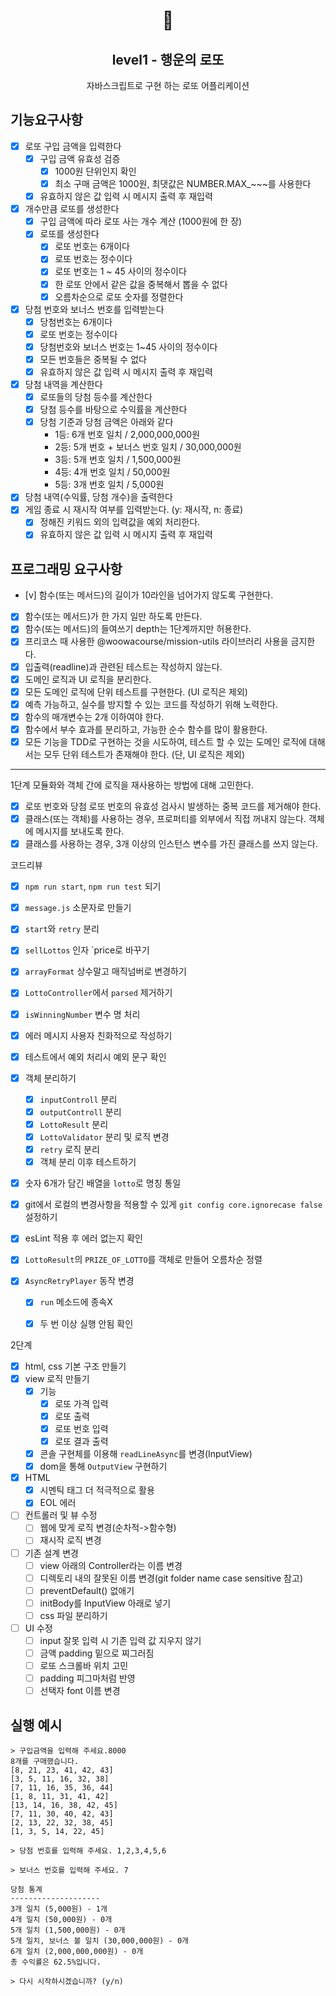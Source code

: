 <h1 align="middle">🎱</h1>
<h2 align="middle">level1 - 행운의 로또</h2>
<p align="middle">자바스크립트로 구현 하는 로또 어플리케이션</p>

## 기능요구사항
- [x] 로또 구입 금액을 입력한다
  - [x] 구입 금액 유효성 검증
    - [x] 1000원 단위인지 확인
    - [x] 최소 구매 금액은 1000원, 최댓값은 NUMBER.MAX_~~~를 사용한다
  - [x] 유효하지 않은 값 입력 시 메시지 출력 후 재입력
- [x] 개수만큼 로또를 생성한다
  - [x] 구입 금액에 따라 로또 사는 개수 계산 (1000원에 한 장)
  - [x] 로또를 생성한다
    - [x] 로또 번호는 6개이다
    - [x] 로또 번호는 정수이다
    - [x] 로또 번호는 1 ~ 45 사이의 정수이다
    - [x] 한 로또 안에서 같은 값을 중복해서 뽑을 수 없다
    - [x] 오름차순으로 로또 숫자를 정렬한다
- [x] 당첨 번호와 보너스 번호를 입력받는다
  - [x] 당첨번호는 6개이다
  - [x] 로또 번호는 정수이다
  - [x] 당첨번호와 보너스 번호는 1~45 사이의 정수이다
  - [x] 모든 번호들은 중복될 수 없다
  - [x] 유효하지 않은 값 입력 시 메시지 출력 후 재입력
- [x] 당첨 내역을 계산한다
  - [x] 로또들의 당첨 등수를 계산한다
  - [x] 당첨 등수를 바탕으로 수익률을 계산한다
  - [x] 당첨 기준과 당첨 금액은 아래와 같다
    - 1등: 6개 번호 일치 / 2,000,000,000원
    - 2등: 5개 번호 + 보너스 번호 일치 / 30,000,000원
    - 3등: 5개 번호 일치 / 1,500,000원
    - 4등: 4개 번호 일치 / 50,000원
    - 5등: 3개 번호 일치 / 5,000원
- [x] 당첨 내역(수익률, 당첨 개수)을 출력한다
- [x] 게임 종료 시 재시작 여부를 입력받는다. (y: 재시작, n: 종료)
  - [x] 정해진 키워드 외의 입력값을 예외 처리한다.
  - [x] 유효하지 않은 값 입력 시 메시지 출력 후 재입력

## 프로그래밍 요구사항
- [v] 함수(또는 메서드)의 길이가 10라인을 넘어가지 않도록 구현한다.
- [x] 함수(또는 메서드)가 한 가지 일만 하도록 만든다.
- [x] 함수(또는 메서드)의 들여쓰기 depth는 1단계까지만 허용한다.
- [x] 프리코스 때 사용한 @woowacourse/mission-utils 라이브러리 사용을 금지한다.
- [x] 입출력(readline)과 관련된 테스트는 작성하지 않는다.
- [x] 도메인 로직과 UI 로직을 분리한다.
- [x] 모든 도메인 로직에 단위 테스트를 구현한다. (UI 로직은 제외)
- [x] 예측 가능하고, 실수를 방지할 수 있는 코드를 작성하기 위해 노력한다.
- [x] 함수의 매개변수는 2개 이하여야 한다.
- [x] 함수에서 부수 효과를 분리하고, 가능한 순수 함수를 많이 활용한다.
- [x] 모든 기능을 TDD로 구현하는 것을 시도하여, 테스트 할 수 있는 도메인 로직에 대해서는 모두 단위 테스트가 존재해야 한다. (단, UI 로직은 제외)

---

1단계
모듈화와 객체 간에 로직을 재사용하는 방법에 대해 고민한다.


- [x] 로또 번호와 당첨 로또 번호의 유효성 검사시 발생하는 중복 코드를 제거해야 한다.
- [x] 클래스(또는 객체)를 사용하는 경우, 프로퍼티를 외부에서 직접 꺼내지 않는다. 객체에 메시지를 보내도록 한다.
- [x] 클래스를 사용하는 경우, 3개 이상의 인스턴스 변수를 가진 클래스를 쓰지 않는다.

코드리뷰
- [x] `npm run start`, `npm run test` 되기
- [x] `message.js` 소문자로 만들기
- [x] `start`와 `retry` 분리
- [x] `sellLottos` 인자 `price로 바꾸기
- [x] `arrayFormat` 상수말고 매직넘버로 변경하기
- [x] `LottoController`에서 `parsed` 제거하기
- [x] `isWinningNumber` 변수 명 처리
- [x] 에러 메시지 사용자 친화적으로 작성하기
- [x] 테스트에서 예외 처리시 예외 문구 확인
- [x] 객체 분리하기
  - [x] `inputControll` 분리
  - [x] `outputControll` 분리
  - [x] `LottoResult` 분리
  - [x] `LottoValidator` 분리 및 로직 변경
  - [x] `retry` 로직 분리
  - [x] 객체 분리 이후 테스트하기
- [x] 숫자 6개가 담긴 배열을 `lotto`로 명칭 통일

- [x] git에서 로컬의 변경사항을 적용할 수 있게 `git config core.ignorecase false` 설정하기
- [x] esLint 적용 후 에러 없는지 확인
- [x] `LottoResult`의 `PRIZE_OF_LOTTO`를 객체로 만들어 오름차순 정렬
- [x] `AsyncRetryPlayer` 동작 변경
  - [x] `run` 메소드에 종속X
  - [x] 두 번 이상 실행 안됨 확인


2단계

- [x] html, css 기본 구조 만들기
- [x] view 로직 만들기
  - [x] 기능
    - [x] 로또 가격 입력
    - [x] 로또 출력
    - [x] 로또 번호 입력
    - [x] 로또 결과 출력
  - [x] 콘솔 구현체를 이용해 `readLineAsync`를 변경(InputView)
  - [x] dom을 통해 `OutputView` 구현하기

- [x] HTML
  - [x] 시멘틱 태그 더 적극적으로 활용
  - [x] EOL 에러
- [ ] 컨트롤러 및 뷰 수정
  - [ ] 웹에 맞게 로직 변경(순차적->함수형)
  - [ ] 재시작 로직 변경
- [ ] 기존 설계 변경
  - [ ] view 아래의 Controller라는 이름 변경
  - [ ] 디렉토리 내의 잘못된 이름 변경(git folder name case sensitive 참고)
  - [ ] preventDefault() 없애기
  - [ ] initBody를 InputView 아래로 넣기
  - [ ] css 파일 분리하기
- [ ] UI 수정
  - [ ] input 잘못 입력 시 기존 입력 값 지우지 않기
  - [ ] 금액 padding 밑으로 찌그러짐
  - [ ] 로또 스크롤바 위치 고민
  - [ ] padding 피그마처럼 반영
  - [ ] 선택자 font 이름 변경

## 실행 예시
``` 
> 구입금액을 입력해 주세요.8000
8개를 구매했습니다.
[8, 21, 23, 41, 42, 43] 
[3, 5, 11, 16, 32, 38] 
[7, 11, 16, 35, 36, 44] 
[1, 8, 11, 31, 41, 42] 
[13, 14, 16, 38, 42, 45] 
[7, 11, 30, 40, 42, 43] 
[2, 13, 22, 32, 38, 45] 
[1, 3, 5, 14, 22, 45]

> 당첨 번호를 입력해 주세요. 1,2,3,4,5,6

> 보너스 번호를 입력해 주세요. 7

당첨 통계
--------------------
3개 일치 (5,000원) - 1개
4개 일치 (50,000원) - 0개
5개 일치 (1,500,000원) - 0개
5개 일치, 보너스 볼 일치 (30,000,000원) - 0개
6개 일치 (2,000,000,000원) - 0개
총 수익률은 62.5%입니다.

> 다시 시작하시겠습니까? (y/n) 

```
